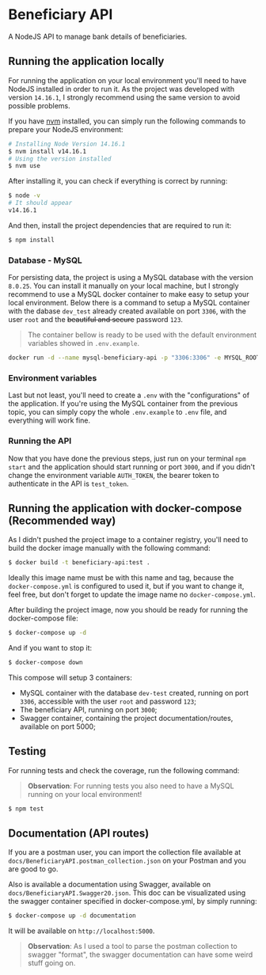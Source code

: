 # Beneficiary API

A NodeJS API to manage bank details of beneficiaries.

## Running the application locally

For running the application on your local environment you'll need to have NodeJS installed in order to run it. As the project was developed with version `14.16.1`, I strongly recommend using the same version to avoid possible problems.

If you have [nvm](https://github.com/nvm-sh/nvm) installed, you can simply run the following commands to prepare your NodeJS environment:

```bash
# Installing Node Version 14.16.1
$ nvm install v14.16.1
# Using the version installed
$ nvm use
```

After installing it, you can check if everything is correct by running:

```bash
$ node -v
# It should appear
v14.16.1
```

And then, install the project dependencies that are required to run it:

```bash
$ npm install
```

### Database - MySQL

For persisting data, the project is using a MySQL database with the version `8.0.25`. You can install it manually on your local machine, but I strongly recommend to use a MySQL docker container to make easy to setup your local environment. Below there is a command to setup a MySQL container with the dabase `dev_test` already created available on port `3306`, with the user `root` and the ~~beautiful and secure~~ password `123`.

> The container bellow is ready to be used with the default environment variables showed in `.env.example`.

```bash
docker run -d --name mysql-beneficiary-api -p "3306:3306" -e MYSQL_ROOT_PASSWORD=123 -e MYSQL_DATABASE=dev_test mysql:8.0.25
```

### Environment variables

Last but not least, you'll need to create a `.env` with the "configurations" of the application. If you're using the MySQL container from the previous topic, you can simply copy the whole `.env.example` to `.env` file, and everything will work fine.

### Running the API

Now that you have done the previous steps, just run on your terminal `npm start` and the application should start running or port `3000`, and if you didn't change the environment variable `AUTH_TOKEN`, the bearer token to authenticate in the API is `test_token`.

## Running the application with docker-compose (Recommended way)

As I didn't pushed the project image to a container registry, you'll need to build the docker image manually with the following command:

```bash
$ docker build -t beneficiary-api:test .
```

Ideally this image name must be with this name and tag, because the `docker-compose.yml` is configured to used it, but if you want to change it, feel free, but don't forget to update the image name no `docker-compose.yml`.

After building the project image, now you should be ready for running the docker-compose file:

```bash
$ docker-compose up -d
```

And if you want to stop it:

```bash
$ docker-compose down
```

This compose will setup 3 containers:

- MySQL container with the database `dev-test` created, running on port `3306`, accessible with the user `root` and password `123`;
- The beneficiary API, running on port `3000`;
- Swagger container, containing the project documentation/routes, available on port 5000;

## Testing

For running tests and check the coverage, run the following command:

> **Observation**: For running tests you also need to have a MySQL running on your local environment!

```bash
$ npm test
```

## Documentation (API routes)

If you are a postman user, you can import the collection file available at `docs/BeneficiaryAPI.postman_collection.json` on your Postman and you are good to go.

Also is available a documentation using Swagger, available on `docs/BeneficiaryAPI.Swagger20.json`. This doc can be visualizated using the swagger container specified in docker-compose.yml, by simply running:

```bash
$ docker-compose up -d documentation
```

It will be available on `http://localhost:5000`.

> **Observation**: As I used a tool to parse the postman collection to swagger "format", the swagger documentation can have some weird stuff going on.
